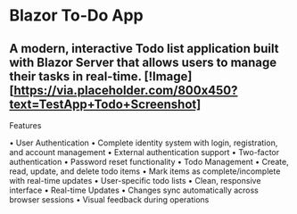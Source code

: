 # Blazor To-Do App

A modern, interactive Todo list application built with Blazor Server that allows users to manage their tasks in real-time.
[!Image][https://via.placeholder.com/800x450?text=TestApp+Todo+Screenshot]
----
Features

•	User Authentication
•	Complete identity system with login, registration, and account management
•	External authentication support
•	Two-factor authentication
•	Password reset functionality
•	Todo Management
•	Create, read, update, and delete todo items
•	Mark items as complete/incomplete with real-time updates
•	User-specific todo lists
•	Clean, responsive interface
•	Real-time Updates
•	Changes sync automatically across browser sessions
•	Visual feedback during operations
